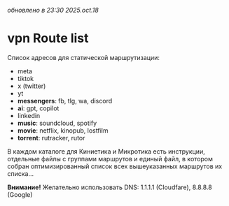 _обновлено в 23:30 2025.oct.18_

# vpn Route list
Список адресов для статической маршрутизации:
- meta
- tiktok
- x (twitter)
- yt
- **messengers**: fb, tlg, wa, discord
- **ai**: gpt, copilot
- linkedin
- **music**: soundcloud, spotify
- **movie**: netflix, kinopub, lostfilm
- **torrent**: rutracker, rutor

В каждом каталоге для Киниетика и Микротика есть инструкции, отдельные файлы с группами маршрутов
и единый файл, в котором собран оптимизированный список всех вышеуказанных маршрутов их списка...

**Внимание!** Желательно использовать DNS: 1.1.1.1 (Cloudfare), 8.8.8.8 (Google)
